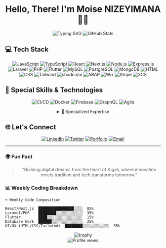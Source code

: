 <div align="center">
  
# Hello, There! I'm Moise NIZEYIMANA 👨‍💻

  <img src="https://readme-typing-svg.herokuapp.com?font=Fira+Code&weight=600&size=28&duration=3000&pause=1000&color=2E77F2&center=true&vCenter=true&random=false&width=600&height=70&lines=Software+Engineer;Problem+Solver;Creative+Thinker;Open+Source+Enthusiast" alt="Typing SVG" />
  
  <img src="https://github-readme-stats.vercel.app/api?username=KNMoise&show_icons=true&theme=tokyonight&hide_border=true&include_all_commits=true&count_private=true" alt="GitHub Stats" />
</div>

## 💻 Tech Stack

<div align="center">
  
  ![JavaScript](https://img.shields.io/badge/JavaScript-F7DF1E?style=for-the-badge&logo=javascript&logoColor=black)
  ![TypeScript](https://img.shields.io/badge/TypeScript-3178C6?style=for-the-badge&logo=typescript&logoColor=white)
  ![React](https://img.shields.io/badge/React-61DAFB?style=for-the-badge&logo=react&logoColor=black)
  ![Next.js](https://img.shields.io/badge/Next.js-000000?style=for-the-badge&logo=next.js&logoColor=white)
  ![Node.js](https://img.shields.io/badge/Node.js-339933?style=for-the-badge&logo=nodedotjs&logoColor=white)
  ![Express.js](https://img.shields.io/badge/Express.js-000000?style=for-the-badge&logo=express&logoColor=white)
  ![Laravel](https://img.shields.io/badge/Laravel-FF2D20?style=for-the-badge&logo=laravel&logoColor=white)
  ![PHP](https://img.shields.io/badge/PHP-777BB4?style=for-the-badge&logo=php&logoColor=white)
  ![Flutter](https://img.shields.io/badge/Flutter-02569B?style=for-the-badge&logo=flutter&logoColor=white)
  ![MySQL](https://img.shields.io/badge/MySQL-4479A1?style=for-the-badge&logo=mysql&logoColor=white)
  ![PostgreSQL](https://img.shields.io/badge/PostgreSQL-4169E1?style=for-the-badge&logo=postgresql&logoColor=white)
  ![MongoDB](https://img.shields.io/badge/MongoDB-47A248?style=for-the-badge&logo=mongodb&logoColor=white)
  ![HTML](https://img.shields.io/badge/HTML5-E34F26?style=for-the-badge&logo=html5&logoColor=white)
  ![CSS](https://img.shields.io/badge/CSS3-1572B6?style=for-the-badge&logo=css3&logoColor=white)
  ![Tailwind](https://img.shields.io/badge/Tailwind_CSS-06B6D4?style=for-the-badge&logo=tailwind-css&logoColor=white)
  ![shadcn/ui](https://img.shields.io/badge/shadcn/ui-000000?style=for-the-badge&logo=react&logoColor=white)
  ![ABAP](https://img.shields.io/badge/ABAP-0FAAFF?style=for-the-badge&logo=sap&logoColor=white)
  ![Wix](https://img.shields.io/badge/Wix-0C6EFC?style=for-the-badge&logo=wix&logoColor=white)
  ![Stripe](https://img.shields.io/badge/Stripe-008CDD?style=for-the-badge&logo=stripe&logoColor=white)
  ![3CX](https://img.shields.io/badge/3CX-0d7e35?style=for-the-badge&logo=3cx&logoColor=white)
  
</div>

## 🔧 Special Skills & Technologies

<div align="center">
  
  ![CI/CD](https://img.shields.io/badge/CI/CD-2088FF?style=for-the-badge&logo=github-actions&logoColor=white)
  ![Docker](https://img.shields.io/badge/Docker-2496ED?style=for-the-badge&logo=docker&logoColor=white)
  ![Firebase](https://img.shields.io/badge/Firebase-FFCA28?style=for-the-badge&logo=firebase&logoColor=black)
  ![GraphQL](https://img.shields.io/badge/GraphQL-E10098?style=for-the-badge&logo=graphql&logoColor=white)
  ![Agile](https://img.shields.io/badge/Agile-0052CC?style=for-the-badge&logo=jira&logoColor=white)
  
</div>

<div align="center">
  <details>
    <summary>💫 Specialized Expertise</summary>
    <br>
    <ul align="left">
      <li>🔒 <strong>Security Implementation</strong> - OWASP standards and secure coding practices</li>
      <li>🌐 <strong>Localization</strong> - Multi-language application development with i18next</li>
      <li>📊 <strong>Data Visualization</strong> - Interactive dashboards with D3.js and Chart.js</li>
      <li>🤖 <strong>API Integration</strong> - REST API design and third-party service integration</li>
      <li>🚀 <strong>Performance Optimization</strong> - Frontend and backend optimization techniques</li>
      <li>💾 <strong>Database Design</strong> - Schema optimization and query performance tuning</li>
      <li>🔄 <strong>Digital Transformation</strong> - Legacy system modernization</li>
    </ul>
  </details>
</div>


## 🌐 Let's Connect

<div align="center">
  
  [![LinkedIn](https://img.shields.io/badge/LinkedIn-0A66C2?style=for-the-badge&logo=linkedin&logoColor=white)](https://www.linkedin.com/in/se-moise/)
  [![Twitter](https://img.shields.io/badge/Twitter-1DA1F2?style=for-the-badge&logo=twitter&logoColor=white)](https://x.com/DevMoise)
  [![Portfolio](https://img.shields.io/badge/Portfolio-000000?style=for-the-badge&logo=vercel&logoColor=white)](https://nmoise.com)
  [![Email](https://img.shields.io/badge/Email-EA4335?style=for-the-badge&logo=gmail&logoColor=white)](mailto:n.moise.ob@gmail.com)
  
</div>

---

### 🌍 Fun Fact
<div align="center">
  <blockquote>
    "Building digital dreams from the heart of Kigali, where innovation meets tradition and tech transforms tomorrow."
  </blockquote>
</div>

### 📊 Weekly Coding Breakdown

```
⌨️ Weekly Code Composition

React/Next.js  ████████████████░░░░  85%
Laravel/PHP    ████████░░░░░░░░░░░░  35%
Flutter        ████░░░░░░░░░░░░░░░░  15%
Database Work  ██████░░░░░░░░░░░░░░  25%
UI/UX (HTML/CSS/Tailwind)  ████████░░░░░░░░░░░░  35%
```

<div align="center">
  <img src="https://github-profile-trophy.vercel.app/?username=KNMoise&theme=tokyonight&no-frame=true&row=1&column=7" alt="trophy" />
</div>

<div align="center">
  <img src="https://komarev.com/ghpvc/?username=KNMoise&style=flat-square&color=blue" alt="Profile views" />
</div>

